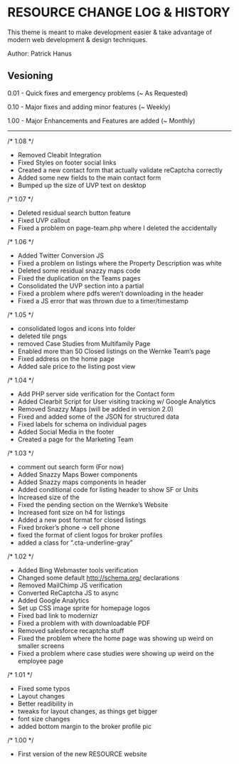 # RESOURCE CHANGE LOG & HISTORY

This theme is meant to make development easier & take
advantage of modern web development & design techniques.

Author: Patrick Hanus

## Vesioning

0.01 - Quick fixes and emergency problems (~ As Requested)

0.10 - Major fixes and adding minor features (~ Weekly)

1.00 - Major Enhancements and Features are added (~ Monthly)

*******************************************************************

/* 1.08 */

- Removed Cleabit Integration
- Fixed Styles on footer social links
- Created a new contact form that actually validate reCaptcha correctly
- Added some new fields to the main contact form
- Bumped up the size of UVP text on desktop

/* 1.07 */

- Deleted residual search button feature
- Fixed UVP callout
- Fixed a problem on page-team.php where I deleted the <?php endwhile; endif; ?> accidentally 

/* 1.06 */

- Added Twitter Conversion JS
- Fixed a problem on listings where the Property Description was white
- Deleted some residual snazzy maps code
- Fixed the duplication on the Teams pages
- Consolidated the UVP section into a partial
- Fixed a problem where pdfs weren’t downloading in the header
- Fixed a JS error that was thrown due to a timer/timestamp

/* 1.05 */

- consolidated logos and icons into folder
- deleted tile pngs
- removed Case Studies from Multifamily Page
- Enabled more than 50 Closed listings on the Wernke Team’s page
- Fixed address on the home page
- Added sale price to the listing post view

/* 1.04 */

- Add PHP server side verification for the Contact form
- Added Clearbit Script for User visiting tracking w/ Google Analytics
- Removed Snazzy Maps (will be added in version 2.0)
- Fixed and added some of the JSON for structured data
- Fixed labels for schema on individual pages
- Added Social Media in the footer
- Created a page for the Marketing Team

/* 1.03 */

- comment out search form (For now)
- Added Snazzy Maps Bower components
- Added Snazzy maps components in header
- Added conditional code for listing header to show SF or Units
- Increased size of the 
- Fixed the pending section on the Wernke’s Website
- Increased font size on h4 for listings
- Added a new post format for closed listings
- Fixed broker’s phone -> cell phone
- fixed the format of client logos for broker profiles
- added a class for “.cta-underline-gray”

/* 1.02 */

- Added Bing Webmaster tools verification
- Changed some default http://schema.org/ declarations
- Removed MailChimp JS verification
- Converted ReCaptcha JS to async
- Added Google Analytics
- Set up CSS image sprite for homepage logos
- Fixed bad link to modernizr
- Fixed a problem with with downloadable PDF
- Removed salesforce recaptcha stuff
- Fixed the problem where the home page was showing up weird on smaller screens
- Fixed a problem where case studies were showing up weird on the employee page

/* 1.01 */

- Fixed some typos
- Layout changes
- Better readibility in 
- tweaks for layout changes, as things get bigger
- font size changes
- added bottom margin to the broker profile pic

/* 1.00 */

- First version of the new RESOURCE website